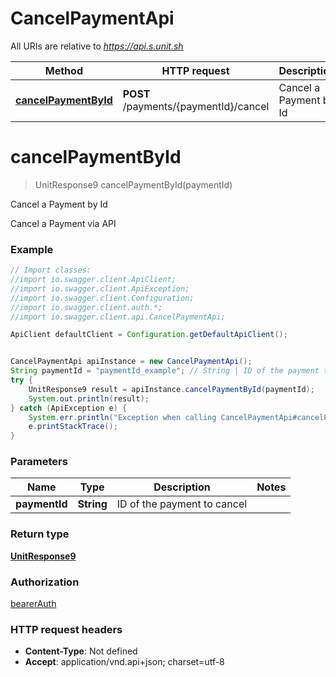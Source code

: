 # CancelPaymentApi

All URIs are relative to *https://api.s.unit.sh*

Method | HTTP request | Description
------------- | ------------- | -------------
[**cancelPaymentById**](CancelPaymentApi.md#cancelPaymentById) | **POST** /payments/{paymentId}/cancel | Cancel a Payment by Id

<a name="cancelPaymentById"></a>
# **cancelPaymentById**
> UnitResponse9 cancelPaymentById(paymentId)

Cancel a Payment by Id

Cancel a Payment via API 

### Example
```java
// Import classes:
//import io.swagger.client.ApiClient;
//import io.swagger.client.ApiException;
//import io.swagger.client.Configuration;
//import io.swagger.client.auth.*;
//import io.swagger.client.api.CancelPaymentApi;

ApiClient defaultClient = Configuration.getDefaultApiClient();


CancelPaymentApi apiInstance = new CancelPaymentApi();
String paymentId = "paymentId_example"; // String | ID of the payment to cancel
try {
    UnitResponse9 result = apiInstance.cancelPaymentById(paymentId);
    System.out.println(result);
} catch (ApiException e) {
    System.err.println("Exception when calling CancelPaymentApi#cancelPaymentById");
    e.printStackTrace();
}
```

### Parameters

Name | Type | Description  | Notes
------------- | ------------- | ------------- | -------------
 **paymentId** | **String**| ID of the payment to cancel |

### Return type

[**UnitResponse9**](UnitResponse9.md)

### Authorization

[bearerAuth](../README.md#bearerAuth)

### HTTP request headers

 - **Content-Type**: Not defined
 - **Accept**: application/vnd.api+json; charset=utf-8

